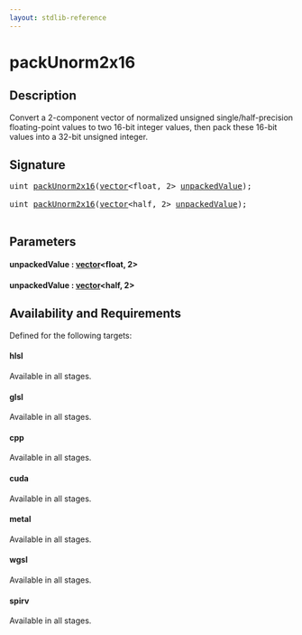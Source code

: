 ```yaml
---
layout: stdlib-reference
---
```


# packUnorm2x16

## Description

Convert a 2-component vector of normalized unsigned single/half-precision floating-point
values to two 16-bit integer values, then pack these 16-bit values into a
32-bit unsigned integer.




## Signature 

<pre>
<span class="code_keyword">uint</span> <a href="packunorm2x16-4.html">packUnorm2x16</a>(<a href="index.html" class="code_type">vector</a>&lt;<span class="code_keyword">float</span>, 2&gt; <a href="packunorm2x16-4.html#decl-unpackedValue" class="code_param">unpackedValue</a>);

<span class="code_keyword">uint</span> <a href="packunorm2x16-4.html">packUnorm2x16</a>(<a href="index.html" class="code_type">vector</a>&lt;<span class="code_keyword">half</span>, 2&gt; <a href="packunorm2x16-4.html#decl-unpackedValue" class="code_param">unpackedValue</a>);

</pre>

## Parameters

####  <a id="decl-unpackedValue"></a>unpackedValue  : [vector](../types/vector/index)\<float, 2\>
####  <a id="decl-unpackedValue"></a>unpackedValue  : [vector](../types/vector/index)\<half, 2\>

## Availability and Requirements

Defined for the following targets:

#### hlsl
Available in all stages.

#### glsl
Available in all stages.

#### cpp
Available in all stages.

#### cuda
Available in all stages.

#### metal
Available in all stages.

#### wgsl
Available in all stages.

#### spirv
Available in all stages.




